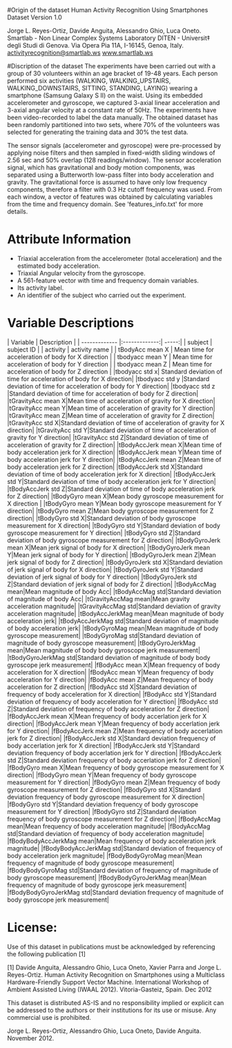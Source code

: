 
#Origin of the dataset
Human Activity Recognition Using Smartphones Dataset
Version 1.0

Jorge L. Reyes-Ortiz, Davide Anguita, Alessandro Ghio, Luca Oneto.
Smartlab - Non Linear Complex Systems Laboratory
DITEN - Universit‡ degli Studi di Genova.
Via Opera Pia 11A, I-16145, Genoa, Italy.
activityrecognition@smartlab.ws
www.smartlab.ws

#Discription of the dataset 
The experiments have been carried out with a group of 30 volunteers within an age bracket of 19-48 years. Each person performed six activities (WALKING, WALKING_UPSTAIRS, WALKING_DOWNSTAIRS, SITTING, STANDING, LAYING) wearing a smartphone (Samsung Galaxy S II) on the waist. Using its embedded accelerometer and gyroscope, we captured 3-axial linear acceleration and 3-axial angular velocity at a constant rate of 50Hz. The experiments have been video-recorded to label the data manually. The obtained dataset has been randomly partitioned into two sets, where 70% of the volunteers was selected for generating the training data and 30% the test data. 

The sensor signals (accelerometer and gyroscope) were pre-processed by applying noise filters and then sampled in fixed-width sliding windows of 2.56 sec and 50% overlap (128 readings/window). The sensor acceleration signal, which has gravitational and body motion components, was separated using a Butterworth low-pass filter into body acceleration and gravity. The gravitational force is assumed to have only low frequency components, therefore a filter with 0.3 Hz cutoff frequency was used. From each window, a vector of features was obtained by calculating variables from the time and frequency domain. See 'features_info.txt' for more details. 

Attribute Information
======================================

- Triaxial acceleration from the accelerometer (total acceleration) and the estimated body acceleration.
- Triaxial Angular velocity from the gyroscope. 
- A 561-feature vector with time and frequency domain variables. 
- Its activity label. 
- An identifier of the subject who carried out the experiment.

Variable Descriptions
=====================
| Variable       | Description   |
| ------------- |:-------------:| -----:|
| subject      | subject ID |
| activity      | activity name  |
| tBodyAcc mean X      | Mean time for acceleration of body for X direction  |
| tbodyacc mean Y      | Mean time for acceleration of body for Y direction  |
| tbodyacc mean Z      | Mean time for acceleration of body for Z direction  |
|tbodyacc std x|	Standard deviation of time for acceleration of body for X direction|
|tbodyacc std y	|Standard deviation of time for acceleration of body for Y direction|
|tbodyacc std z	|Standard deviation of time for acceleration of body for Z direction|
|tGravityAcc mean X|Mean time of acceleration of gravity for X direction|
|tGravityAcc mean Y|Mean time of acceleration of gravity for Y direction|
|tGravityAcc mean Z|Mean time of acceleration of gravity for Z direction|
|tGravityAcc std X|Standard deviation of time of acceleration of gravity for X direction| 
|tGravityAcc std Y|Standard deviation of time of acceleration of gravity for Y direction| 
|tGravityAcc std Z|Standard deviation of time of acceleration of gravity for Z direction| 
|tBodyAccJerk mean X|Mean time of body acceleration jerk for X direction| 
|tBodyAccJerk mean Y|Mean time of body acceleration jerk for Y direction| 
|tBodyAccJerk mean Z|Mean time of body acceleration jerk for Z direction| 
|tBodyAccJerk std X|Standard deviation of time of body acceleration jerk for X direction| 
|tBodyAccJerk std Y|Standard deviation of time of body acceleration jerk for Y direction| 
|tBodyAccJerk std Z|Standard deviation of time of body acceleration jerk for Z direction| 
|tBodyGyro mean X|Mean body gyroscope measurement for X direction
|
|tBodyGyro mean Y|Mean body gyroscope measurement for Y direction| 
|tBodyGyro mean Z|Mean body gyroscope measurement for Z direction| 
|tBodyGyro std X|Standard deviation of body gyroscope measurement for X direction| 
|tBodyGyro std Y|Standard deviation of body gyroscope measurement for Y direction| 
|tBodyGyro std Z|Standard deviation of body gyroscope measurement for Z direction| 
|tBodyGyroJerk mean X|Mean jerk signal of body for X direction| 
|tBodyGyroJerk mean Y|Mean jerk signal of body for Y direction| 
|tBodyGyroJerk mean Z|Mean jerk signal of body for Z direction| 
|tBodyGyroJerk std X|Standard deviation of jerk signal of body for X direction| 
|tBodyGyroJerk std Y|Standard deviation of jerk signal of body for Y direction| 
|tBodyGyroJerk std Z|Standard deviation of jerk signal of body for Z direction| 
|tBodyAccMag mean|Mean magnitude of body Acc| 
|tBodyAccMag std|Standard deviation of magnitude of body Acc| 
|tGravityAccMag mean|Mean gravity acceleration magnitude| 
|tGravityAccMag std|Standard deviation of gravity acceleration magnitude| 
|tBodyAccJerkMag mean|Mean magnitude of body acceleration jerk| 
|tBodyAccJerkMag std|Standard deviation of magnitude of body acceleration jerk| 
|tBodyGyroMag mean|Mean magnitude of body gyroscope measurement| 
|tBodyGyroMag std|Standard deviation of magnitude of body gyroscope measurement| 
|tBodyGyroJerkMag mean|Mean magnitude of body body gyroscope jerk measurement| 
|tBodyGyroJerkMag std|Standard deviation of magnitude of body body gyroscope jerk measurement| 
|fBodyAcc mean X|Mean frequency of body acceleration for X direction| 
|fBodyAcc mean Y|Mean frequency of body acceleration for Y direction| 
|fBodyAcc mean Z|Mean frequency of body acceleration for Z direction| 
|fBodyAcc std X|Standard deviation of frequency of body acceleration for X direction| 
|fBodyAcc std Y|Standard deviation of frequency of body acceleration for Y direction| 
|fBodyAcc std Z|Standard deviation of frequency of body acceleration for Z direction| 
|fBodyAccJerk mean X|Mean frequency of body accerlation jerk for X direction| 
|fBodyAccJerk mean Y|Mean frequency of body accerlation jerk for Y direction| 
|fBodyAccJerk mean Z|Mean frequency of body accerlation jerk for Z direction| 
|fBodyAccJerk std X|Standard deviation frequency of body accerlation jerk for X direction|
|fBodyAccJerk std Y|Standard deviation frequency of body accerlation jerk for Y direction|
|fBodyAccJerk std Z|Standard deviation frequency of body accerlation jerk for Z direction|
|fBodyGyro mean X|Mean frequency of body gyroscope measurement for X direction|
|fBodyGyro mean Y|Mean frequency of body gyroscope measurement for Y direction|
|fBodyGyro mean Z|Mean frequency of body gyroscope measurement for Z direction|
|fBodyGyro std X|Standard deviation frequency of body gyroscope measurement for X direction|
|fBodyGyro std Y|Standard deviation frequency of body gyroscope measurement for Y direction|
|fBodyGyro std Z|Standard deviation frequency of body gyroscope measurement for Z direction|
|fBodyAccMag mean|Mean frequency of body acceleration magnitude|
|fBodyAccMag std|Standard deviation of frequency of body acceleration magnitude|
|fBodyBodyAccJerkMag mean|Mean frequency of body acceleration jerk magnitude|
|fBodyBodyAccJerkMag std|Standard deviation of frequency of body acceleration jerk magnitude|
|fBodyBodyGyroMag mean|Mean frequency of magnitude of body gyroscope measurement|
|fBodyBodyGyroMag std|Standard deviation of frequency of magnitude of body gyroscope measurement|
|fBodyBodyGyroJerkMag mean|Mean frequency of magnitude of body gyroscope jerk measurement|
|fBodyBodyGyroJerkMag std|Standard deviation frequency of magnitude of body gyroscope jerk measurement|






License:
========
Use of this dataset in publications must be acknowledged by referencing the following publication [1] 

[1] Davide Anguita, Alessandro Ghio, Luca Oneto, Xavier Parra and Jorge L. Reyes-Ortiz. Human Activity Recognition on Smartphones using a Multiclass Hardware-Friendly Support Vector Machine. International Workshop of Ambient Assisted Living (IWAAL 2012). Vitoria-Gasteiz, Spain. Dec 2012

This dataset is distributed AS-IS and no responsibility implied or explicit can be addressed to the authors or their institutions for its use or misuse. Any commercial use is prohibited.

Jorge L. Reyes-Ortiz, Alessandro Ghio, Luca Oneto, Davide Anguita. November 2012.
